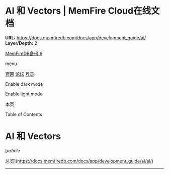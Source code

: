 # AI 和 Vectors | MemFire Cloud在线文档

**URL:** https://docs.memfiredb.com/docs/app/development_guide/ai/
**Layer/Depth:** 2

[MemFireDB备份 6](/)

menu

[官网](https://memfiredb.com/)
[论坛](https://community.memfiredb.com/)
[登录](https://cloud.memfiredb.com/auth/login)

Enable dark mode

Enable light mode

本页

Table of Contents

# AI 和 Vectors

[*article*

总览](https://docs.memfiredb.com/docs/app/development_guide/ai/ai/)

---